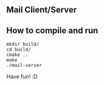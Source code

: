 Mail Client/Server
------------------

## How to compile and run

```shell
mkdir build/
cd build/
cmake ..
make
./mail-server
```

Have fun! :D